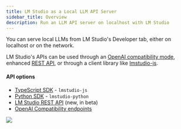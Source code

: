 ```yaml
---
title: LM Studio as a Local LLM API Server
sidebar_title: Overview
description: Run an LLM API server on localhost with LM Studio
---
```


You can serve local LLMs from LM Studio's Developer tab, either on localhost or on the network.

LM Studio's APIs can be used through an [OpenAI compatibility mode](/docs/app/api/endpoints/openai), enhanced [REST API](/docs/api/rest-api/endpoints/endpoints), or through a client library like [lmstudio-js](/docs/api/sdk).

#### API options

- [TypeScript SDK](/docs/typescript) - `lmstudio-js`
- [Python SDK](/docs/python) - `lmstudio-python`
- [LM Studio REST API](/docs/app/api/endpoints/rest) (new, in beta)
- [OpenAI Compatibility endpoints](/docs/app/api/endpoints/openai)

<img src="/assets/docs/server.png" style="" data-caption="Load and server LLMs from LM Studio" />
